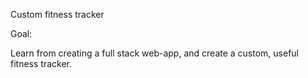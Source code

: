 Custom fitness tracker

Goal:

Learn from creating a full stack web-app, and create a custom, useful fitness tracker.